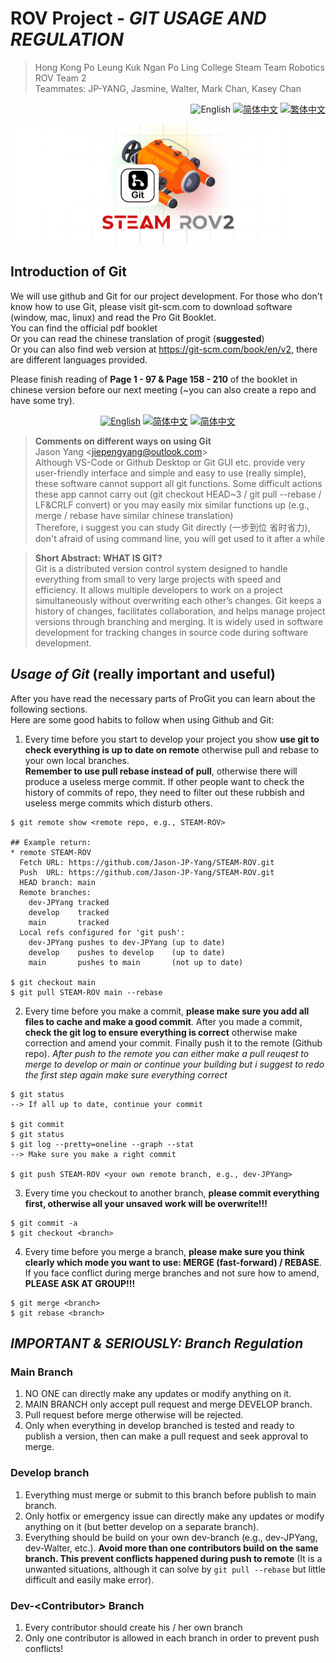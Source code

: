 # ROV Project - ***GIT USAGE AND REGULATION***
<link rel="stylesheet" type="text/css" href="./markdown-resource/fontawesome/all.min.css">
<link rel="stylesheet" type="text/css" href="./markdown-resource/fontawesome/fontawesome.min.css">
<link rel="stylesheet" type="text/css" href="./markdown-resource/fontawesome/brands.min.css">
<link rel="stylesheet" type="text/css" href="./markdown-resource/fontawesome/solid.min.css">
<link rel="stylesheet" type="text/css" href="./markdown-resource/fontawesome/regular.min.css">
<link rel="stylesheet" type="text/css" href="./markdown-resource/fontawesome/thin.min.css">
<link rel="stylesheet" type="text/css" href="./markdown-resource/fontawesome/light.min.css">
<link rel="stylesheet" type="text/css" href="./markdown-resource/fontawesome/duotone.min.css">
<link rel="stylesheet" type="text/css" href="./markdown-resource/fontawesome/sharp-solid.min.css">

> Hong Kong Po Leung Kuk Ngan Po Ling College Steam Team Robotics ROV Team 2 </br>
> Teammates: JP-YANG, Jasmine, Walter, Mark Chan, Kasey Chan
<div align="right">
<img src="https://img.shields.io/badge/-English-A31F34?style=for-the-badge" alt="English" />
<a title="zh-CN" href="README_zh-CN.md"><img src="https://img.shields.io/badge/-%E7%AE%80%E4%BD%93%E4%B8%AD%E6%96%87-545759?style=for-the-badge" alt="简体中文"></a>
<a title="zh-TW" href="README_zh-TW.md"><img src="https://img.shields.io/badge/-%E7%B9%81%E4%BD%93%E4%B8%AD%E6%96%87-545759?style=for-the-badge" alt="繁体中文"></a>
</div>  

![](./markdown-resource/git-c-ROV.png)
## Introduction of Git
We will use github and Git for our project development.
For those who don't know how to use Git, please visit git-scm.com to download software (window, mac, linux) and read the Pro Git Booklet. </br>
You can find the official pdf booklet</br>
Or you can read the chinese translation of progit (**suggested**) </br>
Or you can also find web version at https://git-scm.com/book/en/v2, there are different languages provided.

Please finish reading of **Page 1 - 97 & Page 158 - 210** of the booklet in chinese version before our next meeting (~you can also create a repo and have some try).

<div align="center">
<a title="zh-CN" href="./additional-resource/Git&Github_usage guidelines/Progit_V2.pdf"><img src="https://img.shields.io/badge/-Progit--english-545759?style=for-the-badge" alt="English" /></a>
<a title="zh-CN" href="./additional-resource/Git&Github_usage guidelines/Progit_V2_zh-CN.pdf"><img src="https://img.shields.io/badge/-progit--chinese简体中文-A31F34?style=for-the-badge" alt="简体中文"></a>
<a title="zh-CN" href="https://git-scm.com/book/en/v2"><img src="https://img.shields.io/badge/-progit--WEB VERSION-545759?style=for-the-badge" alt="简体中文"></a>
</div>

> **Comments on different ways on using Git** </br>
> Jason Yang \<jiepengyang@outlook.com> </br>
> Although VS-Code or Github Desktop or Git GUI etc. provide very user-friendly interface and simple and easy to use (really simple), these software cannot support all git functions. Some difficult actions these app cannot carry out (git checkout HEAD~3 / git pull --rebase / LF&CRLF convert) or you may easily mix similar functions up (e.g., merge / rebase have similar chinese translation) </br>
Therefore, i suggest you can study Git directly (一步到位 省时省力), don't afraid of using command line, you will get used to it after a while

> **Short Abstract: WHAT IS GIT?**</br>
> Git is a distributed version control system designed to handle everything from small to very large projects with speed and efficiency. It allows multiple developers to work on a project simultaneously without overwriting each other’s changes. Git keeps a history of changes, facilitates collaboration, and helps manage project versions through branching and merging. It is widely used in software development for tracking changes in source code during software development.

## ***Usage of Git*** (really important and useful)
After you have read the necessary parts of ProGit you can learn about the following sections. </br>
Here are some good habits to follow when using Github and Git:
1. Every time before you start to develop your project you show **use git to check everything is up to date on remote** otherwise pull and rebase to your own local branches. </br> 
**Remember to use pull rebase instead of pull**, otherwise there will produce a useless merge commit. If other people want to check the history of commits of repo, they need to filter out these rubbish and useless merge commits which disturb others. 
``` 
$ git remote show <remote repo, e.g., STEAM-ROV>

## Example return:
* remote STEAM-ROV
  Fetch URL: https://github.com/Jason-JP-Yang/STEAM-ROV.git
  Push  URL: https://github.com/Jason-JP-Yang/STEAM-ROV.git
  HEAD branch: main
  Remote branches:
    dev-JPYang tracked
    develop    tracked
    main       tracked
  Local refs configured for 'git push':
    dev-JPYang pushes to dev-JPYang (up to date)
    develop    pushes to develop    (up to date)
    main       pushes to main       (not up to date)

$ git checkout main
$ git pull STEAM-ROV main --rebase
```
2. Every time before you make a commit, **please make sure you add all files to cache and make a good commit**. After you made a commit, **check the git log to ensure everything is correct** otherwise make correction and amend your commit. Finally push it to the remote (Github repo). *After push to the remote you can either make a pull reuqest to merge to develop or main or continue your building but i suggest to redo the first step again make sure everything correct*
```
$ git status
--> If all up to date, continue your commit

$ git commit
$ git status
$ git log --pretty=oneline --graph --stat
--> Make sure you make a right commit

$ git push STEAM-ROV <your own remote branch, e.g., dev-JPYang>
```
3. Every time you checkout to another branch, **please commit everything first, otherwise all your unsaved work will be overwrite!!!**
```
$ git commit -a
$ git checkout <branch>
```

4. Every time before you merge a branch, **please make sure you think clearly which mode you want to use: MERGE (fast-forward) / REBASE**. If you face conflict during merge branches and not sure how to amend, **PLEASE ASK AT GROUP!!!**
```
$ git merge <branch>
$ git rebase <branch>
```
## ***IMPORTANT & SERIOUSLY: Branch Regulation***
### Main Branch
1. NO ONE can directly make any updates or modify anything on it.
2. MAIN BRANCH only accept pull request and merge DEVELOP branch.
3. Pull request before merge otherwise will be rejected.
4. Only when everything in develop branched is tested and ready to publish a version, then can make a pull request and seek approval to merge.
### Develop branch
1. Everything must merge or submit to this branch before publish to main branch.
2. Only hotfix or emergency issue can directly make any updates or modify anything on it (but better develop on a separate branch).
3. Everything should be build on your own dev-branch (e.g., dev-JPYang, dev-Walter, etc.). **Avoid more than one contributors build on the same branch. This prevent conflicts happened during push to remote** (It is a unwanted situations, although it can solve by `git pull --rebase` but little difficult and easily make error).
### Dev-\<Contributor> Branch
1. Every contributor should create his / her own branch
2. Only one contributor is allowed in each branch in order to prevent push conflicts!